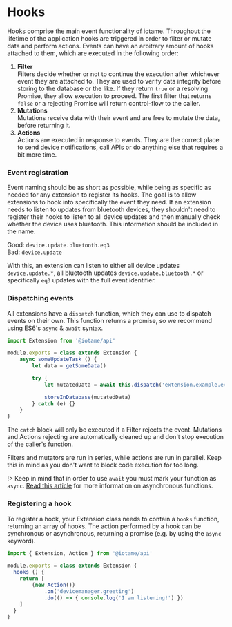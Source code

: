 # Hooks
Hooks comprise the main event functionality of iotame. Throughout the lifetime of the application hooks are triggered in order to filter or mutate data and perform actions. Events can have an arbitrary amount of hooks attached to them, which are executed in the following order:

1. **Filter**  
  Filters decide whether or not to continue the execution after whichever event they are attached to. They are used to verify data integrity before storing to the database or the like. If they return `true` or a resolving Promise, they allow execution to proceed. The first filter that returns `false` or a rejecting Promise will return control-flow to the caller.
2. **Mutations**  
  Mutations receive data with their event and are free to mutate the data, before returning it.
3. **Actions**  
  Actions are executed in response to events. They are the correct place to send device notifications, call APIs or do anything else that requires a bit more time.

### Event registration
Event naming should be as short as possible, while being as specific as needed for any extension to register its hooks. The goal is to allow extensions to hook into specifically the event they need. If an extension needs to listen to updates from bluetooth devices, they shouldn't need to register their hooks to listen to all device updates and then manually check whether the device uses bluetooth. This information should be included in the name.

Good: `device.update.bluetooth.eq3`  
Bad: `device.update`

With this, an extension can listen to either all device updates `device.update.*`, all bluetooth updates `device.update.bluetooth.*` or specifically `eq3` updates with the full event identifier.

### Dispatching events
All extensions have a `dispatch` function, which they can use to dispatch events on their own. This function returns a promise, so we recommend using ES6's `async` & `await` syntax.

```js
import Extension from '@iotame/api'

module.exports = class extends Extension {
    async someUpdateTask () {
        let data = getSomeData()

        try {
            let mutatedData = await this.dispatch('extension.example.event', data)

            storeInDatabase(mutatedData)
        } catch (e) {}
    }
}
```

The `catch` block will only be executed if a Filter rejects the event. Mutations and Actions rejecting are automatically cleaned up and don't stop execution of the caller's function.

Filters and mutators are run in series, while actions are run in parallel. Keep this in mind as you don't want to block code execution for too long.

!> Keep in mind that in order to use `await` you must mark your function as `async`. [Read this article](https://ponyfoo.com/articles/understanding-javascript-async-await) for more information on asynchronous functions.

### Registering a hook
To register a hook, your Extension class needs to contain a `hooks` function, returning an array of hooks. The action performed by a hook can be synchronous or asynchronous, returning a promise (e.g. by using the `async` keyword).

```js
import { Extension, Action } from '@iotame/api'

module.exports = class extends Extension {
  hooks () {
    return [
        (new Action())
            .on('devicemanager.greeting')
            .do(() => { console.log('I am listening!') })
    ]
  }
}
```

